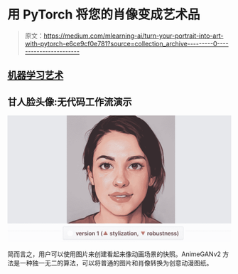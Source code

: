 # 用 PyTorch 将您的肖像变成艺术品

> 原文：<https://medium.com/mlearning-ai/turn-your-portrait-into-art-with-pytorch-e6ce9cf0e781?source=collection_archive---------0----------------------->

## [机器学习艺术](https://mlearning.substack.com)

## 甘人脸头像:无代码工作流演示

![](img/922d890a95d69b4ad17f4f0007e84e95.png)

简而言之，用户可以使用图片来创建看起来像动画场景的快照。AnimeGANv2 方法是一种独一无二的算法，可以将普通的图片和肖像转换为创意动漫图纸。